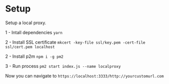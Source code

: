 # Setup

Setup a local proxy.

1 - Intall dependencies
`yarn`

2 - Install SSL certificate
`mkcert -key-file ssl/key.pem -cert-file ssl/cert.pem localhost`

2 - Install p2m
`npm i -g pm2`

3 - Run process
`pm2 start index.js --name localproxy`

Now you can navigate to `https://localhost:3333/http://yourcustomurl.com`